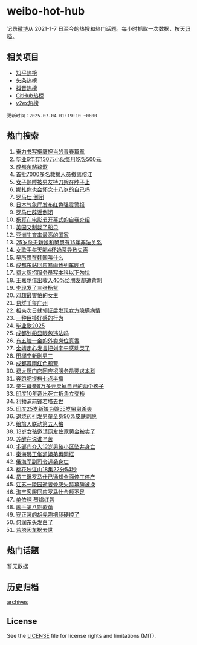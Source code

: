 # weibo-hot-hub

记录[微博](https://www.weibo.com)从 2021-1-7 日至今的热搜和热门话题。每小时抓取一次数据，按天[归档](archives)。

## 相关项目

- [知乎热榜](https://github.com/lonnyzhang423/zhihu-hot-hub)
- [头条热榜](https://github.com/lonnyzhang423/toutiao-hot-hub)
- [抖音热榜](https://github.com/lonnyzhang423/douyin-hot-hub)
- [GitHub热榜](https://github.com/lonnyzhang423/github-hot-hub)
- [v2ex热榜](https://github.com/lonnyzhang423/v2ex-hot-hub)


`更新时间：2025-07-04 01:19:10 +0800`

## 热门搜索

1. [奋力书写挺膺担当的青春篇章](https://m.weibo.cn/search?containerid=100103type%3D1%26t%3D10%26q%3D%23%E5%A5%8B%E5%8A%9B%E4%B9%A6%E5%86%99%E6%8C%BA%E8%86%BA%E6%8B%85%E5%BD%93%E7%9A%84%E9%9D%92%E6%98%A5%E7%AF%87%E7%AB%A0%23&stream_entry_id=51&isnewpage=1&extparam=seat%3D1%26dgr%3D0%26cate%3D10103%26c_type%3D51%26pos%3D0%26filter_type%3Drealtimehot%26q%3D%2523%25E5%25A5%258B%25E5%258A%259B%25E4%25B9%25A6%25E5%2586%2599%25E6%258C%25BA%25E8%2586%25BA%25E6%258B%2585%25E5%25BD%2593%25E7%259A%2584%25E9%259D%2592%25E6%2598%25A5%25E7%25AF%2587%25E7%25AB%25A0%2523%26stream_entry_id%3D51%26display_time%3D1751563149%26pre_seqid%3D175156314973200562133)
1. [毕业6年存130万小伙每月吃饭500元](https://m.weibo.cn/search?containerid=100103type%3D1%26t%3D10%26q%3D%23%E6%AF%95%E4%B8%9A6%E5%B9%B4%E5%AD%98130%E4%B8%87%E5%B0%8F%E4%BC%99%E6%AF%8F%E6%9C%88%E5%90%83%E9%A5%AD500%E5%85%83%23&stream_entry_id=31&isnewpage=1&extparam=seat%3D1%26band_rank%3D1%26pos%3D0%26filter_type%3Drealtimehot%26c_type%3D31%26dgr%3D0%26cate%3D5001%26q%3D%2523%25E6%25AF%2595%25E4%25B8%259A6%25E5%25B9%25B4%25E5%25AD%2598130%25E4%25B8%2587%25E5%25B0%258F%25E4%25BC%2599%25E6%25AF%258F%25E6%259C%2588%25E5%2590%2583%25E9%25A5%25AD500%25E5%2585%2583%2523%26flag%3D1%26stream_entry_id%3D31%26lcate%3D5001%26realpos%3D1%26display_time%3D1751563149%26pre_seqid%3D175156314973200562133)
1. [成都东站致歉](https://m.weibo.cn/search?containerid=100103type%3D1%26t%3D10%26q%3D%23%E6%88%90%E9%83%BD%E4%B8%9C%E7%AB%99%E8%87%B4%E6%AD%89%23&stream_entry_id=31&isnewpage=1&extparam=seat%3D1%26band_rank%3D2%26pos%3D1%26filter_type%3Drealtimehot%26c_type%3D31%26dgr%3D0%26cate%3D5001%26q%3D%2523%25E6%2588%2590%25E9%2583%25BD%25E4%25B8%259C%25E7%25AB%2599%25E8%2587%25B4%25E6%25AD%2589%2523%26flag%3D2%26stream_entry_id%3D31%26lcate%3D5001%26realpos%3D2%26display_time%3D1751563149%26pre_seqid%3D175156314973200562133)
1. [首批7000多名救援人员撤离榕江](https://m.weibo.cn/search?containerid=100103type%3D1%26t%3D10%26q%3D%23%E9%A6%96%E6%89%B97000%E5%A4%9A%E5%90%8D%E6%95%91%E6%8F%B4%E4%BA%BA%E5%91%98%E6%92%A4%E7%A6%BB%E6%A6%95%E6%B1%9F%23&stream_entry_id=31&isnewpage=1&extparam=seat%3D1%26band_rank%3D3%26pos%3D2%26filter_type%3Drealtimehot%26c_type%3D31%26dgr%3D0%26cate%3D5001%26q%3D%2523%25E9%25A6%2596%25E6%2589%25B97000%25E5%25A4%259A%25E5%2590%258D%25E6%2595%2591%25E6%258F%25B4%25E4%25BA%25BA%25E5%2591%2598%25E6%2592%25A4%25E7%25A6%25BB%25E6%25A6%2595%25E6%25B1%259F%2523%26flag%3D0%26stream_entry_id%3D31%26lcate%3D5001%26realpos%3D3%26display_time%3D1751563149%26pre_seqid%3D175156314973200562133)
1. [女子熟睡被男友持刀架在脖子上](https://m.weibo.cn/search?containerid=100103type%3D1%26t%3D10%26q%3D%23%E5%A5%B3%E5%AD%90%E7%86%9F%E7%9D%A1%E8%A2%AB%E7%94%B7%E5%8F%8B%E6%8C%81%E5%88%80%E6%9E%B6%E5%9C%A8%E8%84%96%E5%AD%90%E4%B8%8A%23&stream_entry_id=31&isnewpage=1&extparam=seat%3D1%26band_rank%3D4%26pos%3D3%26filter_type%3Drealtimehot%26c_type%3D31%26dgr%3D0%26cate%3D5001%26q%3D%2523%25E5%25A5%25B3%25E5%25AD%2590%25E7%2586%259F%25E7%259D%25A1%25E8%25A2%25AB%25E7%2594%25B7%25E5%258F%258B%25E6%258C%2581%25E5%2588%2580%25E6%259E%25B6%25E5%259C%25A8%25E8%2584%2596%25E5%25AD%2590%25E4%25B8%258A%2523%26flag%3D1%26stream_entry_id%3D31%26lcate%3D5001%26realpos%3D4%26display_time%3D1751563149%26pre_seqid%3D175156314973200562133)
1. [娜扎你也会怀念十八岁的自己吗](https://m.weibo.cn/search?containerid=100103type%3D1%26t%3D10%26q%3D%E5%A8%9C%E6%89%8E%E4%BD%A0%E4%B9%9F%E4%BC%9A%E6%80%80%E5%BF%B5%E5%8D%81%E5%85%AB%E5%B2%81%E7%9A%84%E8%87%AA%E5%B7%B1%E5%90%97&stream_entry_id=31&isnewpage=1&extparam=seat%3D1%26band_rank%3D5%26pos%3D4%26filter_type%3Drealtimehot%26c_type%3D31%26dgr%3D0%26cate%3D5001%26q%3D%25E5%25A8%259C%25E6%2589%258E%25E4%25BD%25A0%25E4%25B9%259F%25E4%25BC%259A%25E6%2580%2580%25E5%25BF%25B5%25E5%258D%2581%25E5%2585%25AB%25E5%25B2%2581%25E7%259A%2584%25E8%2587%25AA%25E5%25B7%25B1%25E5%2590%2597%26flag%3D0%26stream_entry_id%3D31%26lcate%3D5001%26realpos%3D5%26display_time%3D1751563149%26pre_seqid%3D175156314973200562133)
1. [罗马仕 倒闭](https://m.weibo.cn/search?containerid=100103type%3D1%26t%3D10%26q%3D%23%E7%BD%97%E9%A9%AC%E4%BB%95+%E5%80%92%E9%97%AD%23&stream_entry_id=31&isnewpage=1&extparam=seat%3D1%26band_rank%3D6%26pos%3D5%26filter_type%3Drealtimehot%26c_type%3D31%26dgr%3D0%26cate%3D5001%26q%3D%2523%25E7%25BD%2597%25E9%25A9%25AC%25E4%25BB%2595%2520%25E5%2580%2592%25E9%2597%25AD%2523%26flag%3D2%26stream_entry_id%3D31%26lcate%3D5001%26realpos%3D6%26display_time%3D1751563149%26pre_seqid%3D175156314973200562133)
1. [日本气象厅发布红色强震警报](https://m.weibo.cn/search?containerid=100103type%3D1%26t%3D10%26q%3D%23%E6%97%A5%E6%9C%AC%E6%B0%94%E8%B1%A1%E5%8E%85%E5%8F%91%E5%B8%83%E7%BA%A2%E8%89%B2%E5%BC%BA%E9%9C%87%E8%AD%A6%E6%8A%A5%23&stream_entry_id=31&isnewpage=1&extparam=seat%3D1%26band_rank%3D7%26pos%3D6%26filter_type%3Drealtimehot%26c_type%3D31%26dgr%3D0%26cate%3D5001%26q%3D%2523%25E6%2597%25A5%25E6%259C%25AC%25E6%25B0%2594%25E8%25B1%25A1%25E5%258E%2585%25E5%258F%2591%25E5%25B8%2583%25E7%25BA%25A2%25E8%2589%25B2%25E5%25BC%25BA%25E9%259C%2587%25E8%25AD%25A6%25E6%258A%25A5%2523%26flag%3D0%26stream_entry_id%3D31%26lcate%3D5001%26realpos%3D7%26display_time%3D1751563149%26pre_seqid%3D175156314973200562133)
1. [罗马仕辟谣倒闭](https://m.weibo.cn/search?containerid=100103type%3D1%26t%3D10%26q%3D%23%E7%BD%97%E9%A9%AC%E4%BB%95%E8%BE%9F%E8%B0%A3%E5%80%92%E9%97%AD%23&stream_entry_id=31&isnewpage=1&extparam=seat%3D1%26band_rank%3D8%26pos%3D7%26filter_type%3Drealtimehot%26c_type%3D31%26dgr%3D0%26cate%3D5001%26q%3D%2523%25E7%25BD%2597%25E9%25A9%25AC%25E4%25BB%2595%25E8%25BE%259F%25E8%25B0%25A3%25E5%2580%2592%25E9%2597%25AD%2523%26flag%3D1%26stream_entry_id%3D31%26lcate%3D5001%26realpos%3D8%26display_time%3D1751563149%26pre_seqid%3D175156314973200562133)
1. [杨幂在电影节开幕式的自我介绍](https://m.weibo.cn/search?containerid=100103type%3D1%26t%3D10%26q%3D%23%E6%9D%A8%E5%B9%82%E5%9C%A8%E7%94%B5%E5%BD%B1%E8%8A%82%E5%BC%80%E5%B9%95%E5%BC%8F%E7%9A%84%E8%87%AA%E6%88%91%E4%BB%8B%E7%BB%8D%23&stream_entry_id=31&isnewpage=1&extparam=seat%3D1%26band_rank%3D9%26pos%3D8%26filter_type%3Drealtimehot%26c_type%3D31%26dgr%3D0%26cate%3D5001%26q%3D%2523%25E6%259D%25A8%25E5%25B9%2582%25E5%259C%25A8%25E7%2594%25B5%25E5%25BD%25B1%25E8%258A%2582%25E5%25BC%2580%25E5%25B9%2595%25E5%25BC%258F%25E7%259A%2584%25E8%2587%25AA%25E6%2588%2591%25E4%25BB%258B%25E7%25BB%258D%2523%26flag%3D1%26stream_entry_id%3D31%26lcate%3D5001%26realpos%3D9%26display_time%3D1751563149%26pre_seqid%3D175156314973200562133)
1. [美国又制裁了船只](https://m.weibo.cn/search?containerid=100103type%3D1%26t%3D10%26q%3D%23%E7%BE%8E%E5%9B%BD%E5%8F%88%E5%88%B6%E8%A3%81%E4%BA%86%E8%88%B9%E5%8F%AA%23&stream_entry_id=31&isnewpage=1&extparam=seat%3D1%26band_rank%3D10%26pos%3D9%26filter_type%3Drealtimehot%26c_type%3D31%26dgr%3D0%26cate%3D5001%26q%3D%2523%25E7%25BE%258E%25E5%259B%25BD%25E5%258F%2588%25E5%2588%25B6%25E8%25A3%2581%25E4%25BA%2586%25E8%2588%25B9%25E5%258F%25AA%2523%26flag%3D1%26stream_entry_id%3D31%26lcate%3D5001%26realpos%3D10%26display_time%3D1751563149%26pre_seqid%3D175156314973200562133)
1. [亚洲生育率最高的国家](https://m.weibo.cn/search?containerid=100103type%3D1%26t%3D10%26q%3D%E4%BA%9A%E6%B4%B2%E7%94%9F%E8%82%B2%E7%8E%87%E6%9C%80%E9%AB%98%E7%9A%84%E5%9B%BD%E5%AE%B6&stream_entry_id=31&isnewpage=1&extparam=seat%3D1%26band_rank%3D11%26pos%3D10%26filter_type%3Drealtimehot%26c_type%3D31%26dgr%3D0%26cate%3D5001%26q%3D%25E4%25BA%259A%25E6%25B4%25B2%25E7%2594%259F%25E8%2582%25B2%25E7%258E%2587%25E6%259C%2580%25E9%25AB%2598%25E7%259A%2584%25E5%259B%25BD%25E5%25AE%25B6%26flag%3D1%26stream_entry_id%3D31%26lcate%3D5001%26realpos%3D11%26display_time%3D1751563149%26pre_seqid%3D175156314973200562133)
1. [25岁杀夫新娘和舅舅有15年非法关系](https://m.weibo.cn/search?containerid=100103type%3D1%26t%3D10%26q%3D%2325%E5%B2%81%E6%9D%80%E5%A4%AB%E6%96%B0%E5%A8%98%E5%92%8C%E8%88%85%E8%88%85%E6%9C%8915%E5%B9%B4%E9%9D%9E%E6%B3%95%E5%85%B3%E7%B3%BB%23&stream_entry_id=31&isnewpage=1&extparam=seat%3D1%26band_rank%3D12%26pos%3D11%26filter_type%3Drealtimehot%26c_type%3D31%26dgr%3D0%26cate%3D5001%26q%3D%252325%25E5%25B2%2581%25E6%259D%2580%25E5%25A4%25AB%25E6%2596%25B0%25E5%25A8%2598%25E5%2592%258C%25E8%2588%2585%25E8%2588%2585%25E6%259C%258915%25E5%25B9%25B4%25E9%259D%259E%25E6%25B3%2595%25E5%2585%25B3%25E7%25B3%25BB%2523%26flag%3D0%26stream_entry_id%3D31%26lcate%3D5001%26realpos%3D12%26display_time%3D1751563149%26pre_seqid%3D175156314973200562133)
1. [女歌手每天喝4杯奶茶导致失声](https://m.weibo.cn/search?containerid=100103type%3D1%26t%3D10%26q%3D%23%E5%A5%B3%E6%AD%8C%E6%89%8B%E6%AF%8F%E5%A4%A9%E5%96%9D4%E6%9D%AF%E5%A5%B6%E8%8C%B6%E5%AF%BC%E8%87%B4%E5%A4%B1%E5%A3%B0%23&stream_entry_id=31&isnewpage=1&extparam=seat%3D1%26band_rank%3D13%26pos%3D12%26filter_type%3Drealtimehot%26c_type%3D31%26dgr%3D0%26cate%3D5001%26q%3D%2523%25E5%25A5%25B3%25E6%25AD%258C%25E6%2589%258B%25E6%25AF%258F%25E5%25A4%25A9%25E5%2596%259D4%25E6%259D%25AF%25E5%25A5%25B6%25E8%258C%25B6%25E5%25AF%25BC%25E8%2587%25B4%25E5%25A4%25B1%25E5%25A3%25B0%2523%26flag%3D0%26stream_entry_id%3D31%26lcate%3D5001%26realpos%3D13%26display_time%3D1751563149%26pre_seqid%3D175156314973200562133)
1. [吴所畏在韩国叫什么](https://m.weibo.cn/search?containerid=100103type%3D1%26t%3D10%26q%3D%E5%90%B4%E6%89%80%E7%95%8F%E5%9C%A8%E9%9F%A9%E5%9B%BD%E5%8F%AB%E4%BB%80%E4%B9%88&stream_entry_id=31&isnewpage=1&extparam=seat%3D1%26band_rank%3D14%26pos%3D13%26filter_type%3Drealtimehot%26c_type%3D31%26dgr%3D0%26cate%3D5001%26q%3D%25E5%2590%25B4%25E6%2589%2580%25E7%2595%258F%25E5%259C%25A8%25E9%259F%25A9%25E5%259B%25BD%25E5%258F%25AB%25E4%25BB%2580%25E4%25B9%2588%26flag%3D0%26stream_entry_id%3D31%26lcate%3D5001%26realpos%3D14%26display_time%3D1751563149%26pre_seqid%3D175156314973200562133)
1. [成都东站回应暴雨致列车晚点](https://m.weibo.cn/search?containerid=100103type%3D1%26t%3D10%26q%3D%23%E6%88%90%E9%83%BD%E4%B8%9C%E7%AB%99%E5%9B%9E%E5%BA%94%E6%9A%B4%E9%9B%A8%E8%87%B4%E5%88%97%E8%BD%A6%E6%99%9A%E7%82%B9%23&stream_entry_id=31&isnewpage=1&extparam=seat%3D1%26band_rank%3D15%26pos%3D14%26filter_type%3Drealtimehot%26c_type%3D31%26dgr%3D0%26cate%3D5001%26q%3D%2523%25E6%2588%2590%25E9%2583%25BD%25E4%25B8%259C%25E7%25AB%2599%25E5%259B%259E%25E5%25BA%2594%25E6%259A%25B4%25E9%259B%25A8%25E8%2587%25B4%25E5%2588%2597%25E8%25BD%25A6%25E6%2599%259A%25E7%2582%25B9%2523%26flag%3D0%26stream_entry_id%3D31%26lcate%3D5001%26realpos%3D15%26display_time%3D1751563149%26pre_seqid%3D175156314973200562133)
1. [费大厨招服务员写本科以下勿扰](https://m.weibo.cn/search?containerid=100103type%3D1%26t%3D10%26q%3D%23%E8%B4%B9%E5%A4%A7%E5%8E%A8%E6%8B%9B%E6%9C%8D%E5%8A%A1%E5%91%98%E5%86%99%E6%9C%AC%E7%A7%91%E4%BB%A5%E4%B8%8B%E5%8B%BF%E6%89%B0%23&stream_entry_id=31&isnewpage=1&extparam=seat%3D1%26band_rank%3D16%26pos%3D15%26filter_type%3Drealtimehot%26c_type%3D31%26dgr%3D0%26cate%3D5001%26q%3D%2523%25E8%25B4%25B9%25E5%25A4%25A7%25E5%258E%25A8%25E6%258B%259B%25E6%259C%258D%25E5%258A%25A1%25E5%2591%2598%25E5%2586%2599%25E6%259C%25AC%25E7%25A7%2591%25E4%25BB%25A5%25E4%25B8%258B%25E5%258B%25BF%25E6%2589%25B0%2523%26flag%3D0%26stream_entry_id%3D31%26lcate%3D5001%26realpos%3D16%26display_time%3D1751563149%26pre_seqid%3D175156314973200562133)
1. [王嘉尔借出收入40%给朋友却遭背刺](https://m.weibo.cn/search?containerid=100103type%3D1%26t%3D10%26q%3D%23%E7%8E%8B%E5%98%89%E5%B0%94%E5%80%9F%E5%87%BA%E6%94%B6%E5%85%A540%25%E7%BB%99%E6%9C%8B%E5%8F%8B%E5%8D%B4%E9%81%AD%E8%83%8C%E5%88%BA%23&stream_entry_id=31&isnewpage=1&extparam=seat%3D1%26band_rank%3D17%26pos%3D16%26filter_type%3Drealtimehot%26c_type%3D31%26dgr%3D0%26cate%3D5001%26q%3D%2523%25E7%258E%258B%25E5%2598%2589%25E5%25B0%2594%25E5%2580%259F%25E5%2587%25BA%25E6%2594%25B6%25E5%2585%25A540%2525%25E7%25BB%2599%25E6%259C%258B%25E5%258F%258B%25E5%258D%25B4%25E9%2581%25AD%25E8%2583%258C%25E5%2588%25BA%2523%26flag%3D0%26stream_entry_id%3D31%26lcate%3D5001%26realpos%3D17%26display_time%3D1751563149%26pre_seqid%3D175156314973200562133)
1. [李现发了三张杨紫](https://m.weibo.cn/search?containerid=100103type%3D1%26t%3D10%26q%3D%23%E6%9D%8E%E7%8E%B0%E5%8F%91%E4%BA%86%E4%B8%89%E5%BC%A0%E6%9D%A8%E7%B4%AB%23&stream_entry_id=31&isnewpage=1&extparam=seat%3D1%26band_rank%3D18%26pos%3D17%26filter_type%3Drealtimehot%26c_type%3D31%26dgr%3D0%26cate%3D5001%26q%3D%2523%25E6%259D%258E%25E7%258E%25B0%25E5%258F%2591%25E4%25BA%2586%25E4%25B8%2589%25E5%25BC%25A0%25E6%259D%25A8%25E7%25B4%25AB%2523%26flag%3D0%26stream_entry_id%3D31%26lcate%3D5001%26realpos%3D18%26display_time%3D1751563149%26pre_seqid%3D175156314973200562133)
1. [邓超最害怕的女生](https://m.weibo.cn/search?containerid=100103type%3D1%26t%3D10%26q%3D%E9%82%93%E8%B6%85%E6%9C%80%E5%AE%B3%E6%80%95%E7%9A%84%E5%A5%B3%E7%94%9F&stream_entry_id=31&isnewpage=1&extparam=seat%3D1%26band_rank%3D19%26pos%3D18%26filter_type%3Drealtimehot%26c_type%3D31%26dgr%3D0%26cate%3D5001%26q%3D%25E9%2582%2593%25E8%25B6%2585%25E6%259C%2580%25E5%25AE%25B3%25E6%2580%2595%25E7%259A%2584%25E5%25A5%25B3%25E7%2594%259F%26flag%3D0%26stream_entry_id%3D31%26lcate%3D5001%26realpos%3D19%26display_time%3D1751563149%26pre_seqid%3D175156314973200562133)
1. [易烊千玺广州](https://m.weibo.cn/search?containerid=100103type%3D1%26t%3D10%26q%3D%23%E6%98%93%E7%83%8A%E5%8D%83%E7%8E%BA%E5%B9%BF%E5%B7%9E%23&stream_entry_id=31&isnewpage=1&extparam=seat%3D1%26band_rank%3D20%26pos%3D19%26filter_type%3Drealtimehot%26c_type%3D31%26dgr%3D0%26cate%3D5001%26q%3D%2523%25E6%2598%2593%25E7%2583%258A%25E5%258D%2583%25E7%258E%25BA%25E5%25B9%25BF%25E5%25B7%259E%2523%26flag%3D0%26stream_entry_id%3D31%26lcate%3D5001%26realpos%3D20%26display_time%3D1751563149%26pre_seqid%3D175156314973200562133)
1. [相亲次日就领证后发现女方隐瞒病情](https://m.weibo.cn/search?containerid=100103type%3D1%26t%3D10%26q%3D%23%E7%9B%B8%E4%BA%B2%E6%AC%A1%E6%97%A5%E5%B0%B1%E9%A2%86%E8%AF%81%E5%90%8E%E5%8F%91%E7%8E%B0%E5%A5%B3%E6%96%B9%E9%9A%90%E7%9E%92%E7%97%85%E6%83%85%23&stream_entry_id=31&isnewpage=1&extparam=seat%3D1%26band_rank%3D21%26pos%3D20%26filter_type%3Drealtimehot%26c_type%3D31%26dgr%3D0%26cate%3D5001%26q%3D%2523%25E7%259B%25B8%25E4%25BA%25B2%25E6%25AC%25A1%25E6%2597%25A5%25E5%25B0%25B1%25E9%25A2%2586%25E8%25AF%2581%25E5%2590%258E%25E5%258F%2591%25E7%258E%25B0%25E5%25A5%25B3%25E6%2596%25B9%25E9%259A%2590%25E7%259E%2592%25E7%2597%2585%25E6%2583%2585%2523%26flag%3D0%26stream_entry_id%3D31%26lcate%3D5001%26realpos%3D21%26display_time%3D1751563149%26pre_seqid%3D175156314973200562133)
1. [一种巨掉好感的行为](https://m.weibo.cn/search?containerid=100103type%3D1%26t%3D10%26q%3D%E4%B8%80%E7%A7%8D%E5%B7%A8%E6%8E%89%E5%A5%BD%E6%84%9F%E7%9A%84%E8%A1%8C%E4%B8%BA&stream_entry_id=31&isnewpage=1&extparam=seat%3D1%26band_rank%3D22%26pos%3D21%26filter_type%3Drealtimehot%26c_type%3D31%26dgr%3D0%26cate%3D5001%26q%3D%25E4%25B8%2580%25E7%25A7%258D%25E5%25B7%25A8%25E6%258E%2589%25E5%25A5%25BD%25E6%2584%259F%25E7%259A%2584%25E8%25A1%258C%25E4%25B8%25BA%26flag%3D0%26stream_entry_id%3D31%26lcate%3D5001%26realpos%3D22%26display_time%3D1751563149%26pre_seqid%3D175156314973200562133)
1. [毕业歌2025](https://m.weibo.cn/search?containerid=100103type%3D1%26t%3D10%26q%3D%23%E6%AF%95%E4%B8%9A%E6%AD%8C2025%23&stream_entry_id=31&isnewpage=1&extparam=seat%3D1%26band_rank%3D23%26pos%3D22%26filter_type%3Drealtimehot%26c_type%3D31%26dgr%3D0%26cate%3D5001%26q%3D%2523%25E6%25AF%2595%25E4%25B8%259A%25E6%25AD%258C2025%2523%26flag%3D1%26stream_entry_id%3D31%26lcate%3D5001%26realpos%3D23%26display_time%3D1751563149%26pre_seqid%3D175156314973200562133)
1. [成都划船显眼包违法吗](https://m.weibo.cn/search?containerid=100103type%3D1%26t%3D10%26q%3D%23%E6%88%90%E9%83%BD%E5%88%92%E8%88%B9%E6%98%BE%E7%9C%BC%E5%8C%85%E8%BF%9D%E6%B3%95%E5%90%97%23&stream_entry_id=31&isnewpage=1&extparam=seat%3D1%26band_rank%3D24%26pos%3D23%26filter_type%3Drealtimehot%26c_type%3D31%26dgr%3D0%26cate%3D5001%26q%3D%2523%25E6%2588%2590%25E9%2583%25BD%25E5%2588%2592%25E8%2588%25B9%25E6%2598%25BE%25E7%259C%25BC%25E5%258C%2585%25E8%25BF%259D%25E6%25B3%2595%25E5%2590%2597%2523%26flag%3D0%26stream_entry_id%3D31%26lcate%3D5001%26realpos%3D24%26display_time%3D1751563149%26pre_seqid%3D175156314973200562133)
1. [有五险一金的外卖岗位真香](https://m.weibo.cn/search?containerid=100103type%3D1%26t%3D10%26q%3D%23%E6%9C%89%E4%BA%94%E9%99%A9%E4%B8%80%E9%87%91%E7%9A%84%E5%A4%96%E5%8D%96%E5%B2%97%E4%BD%8D%E7%9C%9F%E9%A6%99%23&stream_entry_id=31&isnewpage=1&extparam=seat%3D1%26band_rank%3D25%26pos%3D24%26filter_type%3Drealtimehot%26c_type%3D31%26dgr%3D0%26cate%3D5001%26q%3D%2523%25E6%259C%2589%25E4%25BA%2594%25E9%2599%25A9%25E4%25B8%2580%25E9%2587%2591%25E7%259A%2584%25E5%25A4%2596%25E5%258D%2596%25E5%25B2%2597%25E4%25BD%258D%25E7%259C%259F%25E9%25A6%2599%2523%26flag%3D1%26stream_entry_id%3D31%26lcate%3D5001%26realpos%3D25%26display_time%3D1751563149%26pre_seqid%3D175156314973200562133)
1. [金靖走心发言把刘宇宁感动哭了](https://m.weibo.cn/search?containerid=100103type%3D1%26t%3D10%26q%3D%E9%87%91%E9%9D%96%E8%B5%B0%E5%BF%83%E5%8F%91%E8%A8%80%E6%8A%8A%E5%88%98%E5%AE%87%E5%AE%81%E6%84%9F%E5%8A%A8%E5%93%AD%E4%BA%86&stream_entry_id=31&isnewpage=1&extparam=seat%3D1%26band_rank%3D26%26pos%3D25%26filter_type%3Drealtimehot%26c_type%3D31%26dgr%3D0%26cate%3D5001%26q%3D%25E9%2587%2591%25E9%259D%2596%25E8%25B5%25B0%25E5%25BF%2583%25E5%258F%2591%25E8%25A8%2580%25E6%258A%258A%25E5%2588%2598%25E5%25AE%2587%25E5%25AE%2581%25E6%2584%259F%25E5%258A%25A8%25E5%2593%25AD%25E4%25BA%2586%26flag%3D0%26stream_entry_id%3D31%26lcate%3D5001%26realpos%3D26%26display_time%3D1751563149%26pre_seqid%3D175156314973200562133)
1. [田栩宁新剧男三](https://m.weibo.cn/search?containerid=100103type%3D1%26t%3D10%26q%3D%23%E7%94%B0%E6%A0%A9%E5%AE%81%E6%96%B0%E5%89%A7%E7%94%B7%E4%B8%89%23&stream_entry_id=31&isnewpage=1&extparam=seat%3D1%26band_rank%3D27%26pos%3D26%26filter_type%3Drealtimehot%26c_type%3D31%26dgr%3D0%26cate%3D5001%26q%3D%2523%25E7%2594%25B0%25E6%25A0%25A9%25E5%25AE%2581%25E6%2596%25B0%25E5%2589%25A7%25E7%2594%25B7%25E4%25B8%2589%2523%26flag%3D0%26stream_entry_id%3D31%26lcate%3D5001%26realpos%3D27%26display_time%3D1751563149%26pre_seqid%3D175156314973200562133)
1. [成都暴雨红色预警](https://m.weibo.cn/search?containerid=100103type%3D1%26t%3D10%26q%3D%23%E6%88%90%E9%83%BD%E6%9A%B4%E9%9B%A8%E7%BA%A2%E8%89%B2%E9%A2%84%E8%AD%A6%23&stream_entry_id=31&isnewpage=1&extparam=seat%3D1%26band_rank%3D28%26pos%3D27%26filter_type%3Drealtimehot%26c_type%3D31%26dgr%3D0%26cate%3D5001%26q%3D%2523%25E6%2588%2590%25E9%2583%25BD%25E6%259A%25B4%25E9%259B%25A8%25E7%25BA%25A2%25E8%2589%25B2%25E9%25A2%2584%25E8%25AD%25A6%2523%26flag%3D0%26stream_entry_id%3D31%26lcate%3D5001%26realpos%3D28%26display_time%3D1751563149%26pre_seqid%3D175156314973200562133)
1. [费大厨门店回应招服务员要求本科](https://m.weibo.cn/search?containerid=100103type%3D1%26t%3D10%26q%3D%23%E8%B4%B9%E5%A4%A7%E5%8E%A8%E9%97%A8%E5%BA%97%E5%9B%9E%E5%BA%94%E6%8B%9B%E6%9C%8D%E5%8A%A1%E5%91%98%E8%A6%81%E6%B1%82%E6%9C%AC%E7%A7%91%23&stream_entry_id=31&isnewpage=1&extparam=seat%3D1%26band_rank%3D29%26pos%3D28%26filter_type%3Drealtimehot%26c_type%3D31%26dgr%3D0%26cate%3D5001%26q%3D%2523%25E8%25B4%25B9%25E5%25A4%25A7%25E5%258E%25A8%25E9%2597%25A8%25E5%25BA%2597%25E5%259B%259E%25E5%25BA%2594%25E6%258B%259B%25E6%259C%258D%25E5%258A%25A1%25E5%2591%2598%25E8%25A6%2581%25E6%25B1%2582%25E6%259C%25AC%25E7%25A7%2591%2523%26flag%3D1%26stream_entry_id%3D31%26lcate%3D5001%26realpos%3D29%26display_time%3D1751563149%26pre_seqid%3D175156314973200562133)
1. [奔跑吧提档七点半播](https://m.weibo.cn/search?containerid=100103type%3D1%26t%3D10%26q%3D%23%E5%A5%94%E8%B7%91%E5%90%A7%E6%8F%90%E6%A1%A3%E4%B8%83%E7%82%B9%E5%8D%8A%E6%92%AD%23&stream_entry_id=31&isnewpage=1&extparam=seat%3D1%26band_rank%3D30%26pos%3D29%26filter_type%3Drealtimehot%26c_type%3D31%26dgr%3D0%26cate%3D5001%26q%3D%2523%25E5%25A5%2594%25E8%25B7%2591%25E5%2590%25A7%25E6%258F%2590%25E6%25A1%25A3%25E4%25B8%2583%25E7%2582%25B9%25E5%258D%258A%25E6%2592%25AD%2523%26flag%3D0%26stream_entry_id%3D31%26lcate%3D5001%26realpos%3D30%26display_time%3D1751563149%26pre_seqid%3D175156314973200562133)
1. [亲生母亲8万多元卖掉自己的两个孩子](https://m.weibo.cn/search?containerid=100103type%3D1%26t%3D10%26q%3D%23%E4%BA%B2%E7%94%9F%E6%AF%8D%E4%BA%B28%E4%B8%87%E5%A4%9A%E5%85%83%E5%8D%96%E6%8E%89%E8%87%AA%E5%B7%B1%E7%9A%84%E4%B8%A4%E4%B8%AA%E5%AD%A9%E5%AD%90%23&stream_entry_id=31&isnewpage=1&extparam=seat%3D1%26band_rank%3D31%26pos%3D30%26filter_type%3Drealtimehot%26c_type%3D31%26dgr%3D0%26cate%3D5001%26q%3D%2523%25E4%25BA%25B2%25E7%2594%259F%25E6%25AF%258D%25E4%25BA%25B28%25E4%25B8%2587%25E5%25A4%259A%25E5%2585%2583%25E5%258D%2596%25E6%258E%2589%25E8%2587%25AA%25E5%25B7%25B1%25E7%259A%2584%25E4%25B8%25A4%25E4%25B8%25AA%25E5%25AD%25A9%25E5%25AD%2590%2523%26flag%3D0%26stream_entry_id%3D31%26lcate%3D5001%26realpos%3D31%26display_time%3D1751563149%26pre_seqid%3D175156314973200562133)
1. [印度10年造出死亡折角立交桥](https://m.weibo.cn/search?containerid=100103type%3D1%26t%3D10%26q%3D%23%E5%8D%B0%E5%BA%A610%E5%B9%B4%E9%80%A0%E5%87%BA%E6%AD%BB%E4%BA%A1%E6%8A%98%E8%A7%92%E7%AB%8B%E4%BA%A4%E6%A1%A5%23&stream_entry_id=31&isnewpage=1&extparam=seat%3D1%26band_rank%3D32%26pos%3D31%26filter_type%3Drealtimehot%26c_type%3D31%26dgr%3D0%26cate%3D5001%26q%3D%2523%25E5%258D%25B0%25E5%25BA%25A610%25E5%25B9%25B4%25E9%2580%25A0%25E5%2587%25BA%25E6%25AD%25BB%25E4%25BA%25A1%25E6%258A%2598%25E8%25A7%2592%25E7%25AB%258B%25E4%25BA%25A4%25E6%25A1%25A5%2523%26flag%3D0%26stream_entry_id%3D31%26lcate%3D5001%26realpos%3D32%26display_time%3D1751563149%26pre_seqid%3D175156314973200562133)
1. [利物浦前锋若塔去世](https://m.weibo.cn/search?containerid=100103type%3D1%26t%3D10%26q%3D%23%E5%88%A9%E7%89%A9%E6%B5%A6%E5%89%8D%E9%94%8B%E8%8B%A5%E5%A1%94%E5%8E%BB%E4%B8%96%23&stream_entry_id=31&isnewpage=1&extparam=seat%3D1%26band_rank%3D33%26pos%3D32%26filter_type%3Drealtimehot%26c_type%3D31%26dgr%3D0%26cate%3D5001%26q%3D%2523%25E5%2588%25A9%25E7%2589%25A9%25E6%25B5%25A6%25E5%2589%258D%25E9%2594%258B%25E8%258B%25A5%25E5%25A1%2594%25E5%258E%25BB%25E4%25B8%2596%2523%26flag%3D0%26stream_entry_id%3D31%26lcate%3D5001%26realpos%3D33%26display_time%3D1751563149%26pre_seqid%3D175156314973200562133)
1. [印度25岁新娘为嫁55岁舅舅杀夫](https://m.weibo.cn/search?containerid=100103type%3D1%26t%3D10%26q%3D%23%E5%8D%B0%E5%BA%A625%E5%B2%81%E6%96%B0%E5%A8%98%E4%B8%BA%E5%AB%8155%E5%B2%81%E8%88%85%E8%88%85%E6%9D%80%E5%A4%AB%23&stream_entry_id=31&isnewpage=1&extparam=seat%3D1%26band_rank%3D34%26pos%3D33%26filter_type%3Drealtimehot%26c_type%3D31%26dgr%3D0%26cate%3D5001%26q%3D%2523%25E5%258D%25B0%25E5%25BA%25A625%25E5%25B2%2581%25E6%2596%25B0%25E5%25A8%2598%25E4%25B8%25BA%25E5%25AB%258155%25E5%25B2%2581%25E8%2588%2585%25E8%2588%2585%25E6%259D%2580%25E5%25A4%25AB%2523%26flag%3D0%26stream_entry_id%3D31%26lcate%3D5001%26realpos%3D34%26display_time%3D1751563149%26pre_seqid%3D175156314973200562133)
1. [退烧药引发男童全身90%皮肤剥脱](https://m.weibo.cn/search?containerid=100103type%3D1%26t%3D10%26q%3D%23%E9%80%80%E7%83%A7%E8%8D%AF%E5%BC%95%E5%8F%91%E7%94%B7%E7%AB%A5%E5%85%A8%E8%BA%AB90%25%E7%9A%AE%E8%82%A4%E5%89%A5%E8%84%B1%23&stream_entry_id=31&isnewpage=1&extparam=seat%3D1%26band_rank%3D35%26pos%3D34%26filter_type%3Drealtimehot%26c_type%3D31%26dgr%3D0%26cate%3D5001%26q%3D%2523%25E9%2580%2580%25E7%2583%25A7%25E8%258D%25AF%25E5%25BC%2595%25E5%258F%2591%25E7%2594%25B7%25E7%25AB%25A5%25E5%2585%25A8%25E8%25BA%25AB90%2525%25E7%259A%25AE%25E8%2582%25A4%25E5%2589%25A5%25E8%2584%25B1%2523%26flag%3D0%26stream_entry_id%3D31%26lcate%3D5001%26realpos%3D35%26display_time%3D1751563149%26pre_seqid%3D175156314973200562133)
1. [绘旅人联动第五人格](https://m.weibo.cn/search?containerid=100103type%3D1%26t%3D10%26q%3D%E7%BB%98%E6%97%85%E4%BA%BA%E8%81%94%E5%8A%A8%E7%AC%AC%E4%BA%94%E4%BA%BA%E6%A0%BC&stream_entry_id=31&isnewpage=1&extparam=seat%3D1%26band_rank%3D36%26pos%3D35%26filter_type%3Drealtimehot%26c_type%3D31%26dgr%3D0%26cate%3D5001%26q%3D%25E7%25BB%2598%25E6%2597%2585%25E4%25BA%25BA%25E8%2581%2594%25E5%258A%25A8%25E7%25AC%25AC%25E4%25BA%2594%25E4%25BA%25BA%25E6%25A0%25BC%26flag%3D1%26stream_entry_id%3D31%26lcate%3D5001%26realpos%3D36%26display_time%3D1751563149%26pre_seqid%3D175156314973200562133)
1. [13岁女孩邀请网友住家黄金被卖了](https://m.weibo.cn/search?containerid=100103type%3D1%26t%3D10%26q%3D%2313%E5%B2%81%E5%A5%B3%E5%AD%A9%E9%82%80%E8%AF%B7%E7%BD%91%E5%8F%8B%E4%BD%8F%E5%AE%B6%E9%BB%84%E9%87%91%E8%A2%AB%E5%8D%96%E4%BA%86%23&stream_entry_id=31&isnewpage=1&extparam=seat%3D1%26band_rank%3D37%26pos%3D36%26filter_type%3Drealtimehot%26c_type%3D31%26dgr%3D0%26cate%3D5001%26q%3D%252313%25E5%25B2%2581%25E5%25A5%25B3%25E5%25AD%25A9%25E9%2582%2580%25E8%25AF%25B7%25E7%25BD%2591%25E5%258F%258B%25E4%25BD%258F%25E5%25AE%25B6%25E9%25BB%2584%25E9%2587%2591%25E8%25A2%25AB%25E5%258D%2596%25E4%25BA%2586%2523%26flag%3D0%26stream_entry_id%3D31%26lcate%3D5001%26realpos%3D37%26display_time%3D1751563149%26pre_seqid%3D175156314973200562133)
1. [苏醒在说谁辛苦](https://m.weibo.cn/search?containerid=100103type%3D1%26t%3D10%26q%3D%E8%8B%8F%E9%86%92%E5%9C%A8%E8%AF%B4%E8%B0%81%E8%BE%9B%E8%8B%A6&stream_entry_id=31&isnewpage=1&extparam=seat%3D1%26band_rank%3D38%26pos%3D37%26filter_type%3Drealtimehot%26c_type%3D31%26dgr%3D0%26cate%3D5001%26q%3D%25E8%258B%258F%25E9%2586%2592%25E5%259C%25A8%25E8%25AF%25B4%25E8%25B0%2581%25E8%25BE%259B%25E8%258B%25A6%26flag%3D1%26stream_entry_id%3D31%26lcate%3D5001%26realpos%3D38%26display_time%3D1751563149%26pre_seqid%3D175156314973200562133)
1. [多部门介入12岁男孩小区坠井身亡](https://m.weibo.cn/search?containerid=100103type%3D1%26t%3D10%26q%3D%23%E5%A4%9A%E9%83%A8%E9%97%A8%E4%BB%8B%E5%85%A512%E5%B2%81%E7%94%B7%E5%AD%A9%E5%B0%8F%E5%8C%BA%E5%9D%A0%E4%BA%95%E8%BA%AB%E4%BA%A1%23&stream_entry_id=31&isnewpage=1&extparam=seat%3D1%26band_rank%3D39%26pos%3D38%26filter_type%3Drealtimehot%26c_type%3D31%26dgr%3D0%26cate%3D5001%26q%3D%2523%25E5%25A4%259A%25E9%2583%25A8%25E9%2597%25A8%25E4%25BB%258B%25E5%2585%25A512%25E5%25B2%2581%25E7%2594%25B7%25E5%25AD%25A9%25E5%25B0%258F%25E5%258C%25BA%25E5%259D%25A0%25E4%25BA%2595%25E8%25BA%25AB%25E4%25BA%25A1%2523%26flag%3D0%26stream_entry_id%3D31%26lcate%3D5001%26realpos%3D39%26display_time%3D1751563149%26pre_seqid%3D175156314973200562133)
1. [秦海璐王俊凯姐弟再同框](https://m.weibo.cn/search?containerid=100103type%3D1%26t%3D10%26q%3D%E7%A7%A6%E6%B5%B7%E7%92%90%E7%8E%8B%E4%BF%8A%E5%87%AF%E5%A7%90%E5%BC%9F%E5%86%8D%E5%90%8C%E6%A1%86&stream_entry_id=31&isnewpage=1&extparam=seat%3D1%26band_rank%3D40%26pos%3D39%26filter_type%3Drealtimehot%26c_type%3D31%26dgr%3D0%26cate%3D5001%26q%3D%25E7%25A7%25A6%25E6%25B5%25B7%25E7%2592%2590%25E7%258E%258B%25E4%25BF%258A%25E5%2587%25AF%25E5%25A7%2590%25E5%25BC%259F%25E5%2586%258D%25E5%2590%258C%25E6%25A1%2586%26flag%3D0%26stream_entry_id%3D31%26lcate%3D5001%26realpos%3D40%26display_time%3D1751563149%26pre_seqid%3D175156314973200562133)
1. [俄海军副司令遇袭身亡](https://m.weibo.cn/search?containerid=100103type%3D1%26t%3D10%26q%3D%23%E4%BF%84%E6%B5%B7%E5%86%9B%E5%89%AF%E5%8F%B8%E4%BB%A4%E9%81%87%E8%A2%AD%E8%BA%AB%E4%BA%A1%23&stream_entry_id=31&isnewpage=1&extparam=seat%3D1%26band_rank%3D41%26pos%3D40%26filter_type%3Drealtimehot%26c_type%3D31%26dgr%3D0%26cate%3D5001%26q%3D%2523%25E4%25BF%2584%25E6%25B5%25B7%25E5%2586%259B%25E5%2589%25AF%25E5%258F%25B8%25E4%25BB%25A4%25E9%2581%2587%25E8%25A2%25AD%25E8%25BA%25AB%25E4%25BA%25A1%2523%26flag%3D0%26stream_entry_id%3D31%26lcate%3D5001%26realpos%3D41%26display_time%3D1751563149%26pre_seqid%3D175156314973200562133)
1. [桃花映江山18集22分54秒](https://m.weibo.cn/search?containerid=100103type%3D1%26t%3D10%26q%3D%E6%A1%83%E8%8A%B1%E6%98%A0%E6%B1%9F%E5%B1%B118%E9%9B%8622%E5%88%8654%E7%A7%92&stream_entry_id=31&isnewpage=1&extparam=seat%3D1%26band_rank%3D42%26pos%3D41%26filter_type%3Drealtimehot%26c_type%3D31%26dgr%3D0%26cate%3D5001%26q%3D%25E6%25A1%2583%25E8%258A%25B1%25E6%2598%25A0%25E6%25B1%259F%25E5%25B1%25B118%25E9%259B%258622%25E5%2588%258654%25E7%25A7%2592%26flag%3D0%26stream_entry_id%3D31%26lcate%3D5001%26realpos%3D42%26display_time%3D1751563149%26pre_seqid%3D175156314973200562133)
1. [员工曝罗马仕已通知全面停工停产](https://m.weibo.cn/search?containerid=100103type%3D1%26t%3D10%26q%3D%23%E5%91%98%E5%B7%A5%E6%9B%9D%E7%BD%97%E9%A9%AC%E4%BB%95%E5%B7%B2%E9%80%9A%E7%9F%A5%E5%85%A8%E9%9D%A2%E5%81%9C%E5%B7%A5%E5%81%9C%E4%BA%A7%23&stream_entry_id=31&isnewpage=1&extparam=seat%3D1%26band_rank%3D43%26pos%3D42%26filter_type%3Drealtimehot%26c_type%3D31%26dgr%3D0%26cate%3D5001%26q%3D%2523%25E5%2591%2598%25E5%25B7%25A5%25E6%259B%259D%25E7%25BD%2597%25E9%25A9%25AC%25E4%25BB%2595%25E5%25B7%25B2%25E9%2580%259A%25E7%259F%25A5%25E5%2585%25A8%25E9%259D%25A2%25E5%2581%259C%25E5%25B7%25A5%25E5%2581%259C%25E4%25BA%25A7%2523%26flag%3D0%26stream_entry_id%3D31%26lcate%3D5001%26realpos%3D43%26display_time%3D1751563149%26pre_seqid%3D175156314973200562133)
1. [江苏一陵园逝者骨灰失踪墓碑被换](https://m.weibo.cn/search?containerid=100103type%3D1%26t%3D10%26q%3D%23%E6%B1%9F%E8%8B%8F%E4%B8%80%E9%99%B5%E5%9B%AD%E9%80%9D%E8%80%85%E9%AA%A8%E7%81%B0%E5%A4%B1%E8%B8%AA%E5%A2%93%E7%A2%91%E8%A2%AB%E6%8D%A2%23&stream_entry_id=31&isnewpage=1&extparam=seat%3D1%26band_rank%3D44%26pos%3D43%26filter_type%3Drealtimehot%26c_type%3D31%26dgr%3D0%26cate%3D5001%26q%3D%2523%25E6%25B1%259F%25E8%258B%258F%25E4%25B8%2580%25E9%2599%25B5%25E5%259B%25AD%25E9%2580%259D%25E8%2580%2585%25E9%25AA%25A8%25E7%2581%25B0%25E5%25A4%25B1%25E8%25B8%25AA%25E5%25A2%2593%25E7%25A2%2591%25E8%25A2%25AB%25E6%258D%25A2%2523%26flag%3D0%26stream_entry_id%3D31%26lcate%3D5001%26realpos%3D44%26display_time%3D1751563149%26pre_seqid%3D175156314973200562133)
1. [淘宝客服回应罗马仕余额不足](https://m.weibo.cn/search?containerid=100103type%3D1%26t%3D10%26q%3D%23%E6%B7%98%E5%AE%9D%E5%AE%A2%E6%9C%8D%E5%9B%9E%E5%BA%94%E7%BD%97%E9%A9%AC%E4%BB%95%E4%BD%99%E9%A2%9D%E4%B8%8D%E8%B6%B3%23&stream_entry_id=31&isnewpage=1&extparam=seat%3D1%26band_rank%3D45%26pos%3D44%26filter_type%3Drealtimehot%26c_type%3D31%26dgr%3D0%26cate%3D5001%26q%3D%2523%25E6%25B7%2598%25E5%25AE%259D%25E5%25AE%25A2%25E6%259C%258D%25E5%259B%259E%25E5%25BA%2594%25E7%25BD%2597%25E9%25A9%25AC%25E4%25BB%2595%25E4%25BD%2599%25E9%25A2%259D%25E4%25B8%258D%25E8%25B6%25B3%2523%26flag%3D1%26stream_entry_id%3D31%26lcate%3D5001%26realpos%3D45%26display_time%3D1751563149%26pre_seqid%3D175156314973200562133)
1. [单依纯 烈焰红唇](https://m.weibo.cn/search?containerid=100103type%3D1%26t%3D10%26q%3D%E5%8D%95%E4%BE%9D%E7%BA%AF+%E7%83%88%E7%84%B0%E7%BA%A2%E5%94%87&stream_entry_id=31&isnewpage=1&extparam=seat%3D1%26band_rank%3D46%26pos%3D45%26filter_type%3Drealtimehot%26c_type%3D31%26dgr%3D0%26cate%3D5001%26q%3D%25E5%258D%2595%25E4%25BE%259D%25E7%25BA%25AF%2520%25E7%2583%2588%25E7%2584%25B0%25E7%25BA%25A2%25E5%2594%2587%26flag%3D0%26stream_entry_id%3D31%26lcate%3D5001%26realpos%3D46%26display_time%3D1751563149%26pre_seqid%3D175156314973200562133)
1. [歌手第八期歌单](https://m.weibo.cn/search?containerid=100103type%3D1%26t%3D10%26q%3D%23%E6%AD%8C%E6%89%8B%E7%AC%AC%E5%85%AB%E6%9C%9F%E6%AD%8C%E5%8D%95%23&stream_entry_id=31&isnewpage=1&extparam=seat%3D1%26band_rank%3D47%26pos%3D46%26filter_type%3Drealtimehot%26c_type%3D31%26dgr%3D0%26cate%3D5001%26q%3D%2523%25E6%25AD%258C%25E6%2589%258B%25E7%25AC%25AC%25E5%2585%25AB%25E6%259C%259F%25E6%25AD%258C%25E5%258D%2595%2523%26flag%3D0%26stream_entry_id%3D31%26lcate%3D5001%26realpos%3D47%26display_time%3D1751563149%26pre_seqid%3D175156314973200562133)
1. [穿正装的胡先煦把我硬控了](https://m.weibo.cn/search?containerid=100103type%3D1%26t%3D10%26q%3D%E7%A9%BF%E6%AD%A3%E8%A3%85%E7%9A%84%E8%83%A1%E5%85%88%E7%85%A6%E6%8A%8A%E6%88%91%E7%A1%AC%E6%8E%A7%E4%BA%86&stream_entry_id=31&isnewpage=1&extparam=seat%3D1%26band_rank%3D48%26pos%3D47%26filter_type%3Drealtimehot%26c_type%3D31%26dgr%3D0%26cate%3D5001%26q%3D%25E7%25A9%25BF%25E6%25AD%25A3%25E8%25A3%2585%25E7%259A%2584%25E8%2583%25A1%25E5%2585%2588%25E7%2585%25A6%25E6%258A%258A%25E6%2588%2591%25E7%25A1%25AC%25E6%258E%25A7%25E4%25BA%2586%26flag%3D0%26stream_entry_id%3D31%26lcate%3D5001%26realpos%3D48%26display_time%3D1751563149%26pre_seqid%3D175156314973200562133)
1. [何润东头发白了](https://m.weibo.cn/search?containerid=100103type%3D1%26t%3D10%26q%3D%E4%BD%95%E6%B6%A6%E4%B8%9C%E5%A4%B4%E5%8F%91%E7%99%BD%E4%BA%86&stream_entry_id=31&isnewpage=1&extparam=seat%3D1%26band_rank%3D49%26pos%3D48%26filter_type%3Drealtimehot%26c_type%3D31%26dgr%3D0%26cate%3D5001%26q%3D%25E4%25BD%2595%25E6%25B6%25A6%25E4%25B8%259C%25E5%25A4%25B4%25E5%258F%2591%25E7%2599%25BD%25E4%25BA%2586%26flag%3D0%26stream_entry_id%3D31%26lcate%3D5001%26realpos%3D49%26display_time%3D1751563149%26pre_seqid%3D175156314973200562133)
1. [若塔因车祸去世](https://m.weibo.cn/search?containerid=100103type%3D1%26t%3D10%26q%3D%23%E8%8B%A5%E5%A1%94%E5%9B%A0%E8%BD%A6%E7%A5%B8%E5%8E%BB%E4%B8%96%23&stream_entry_id=31&isnewpage=1&extparam=seat%3D1%26band_rank%3D50%26pos%3D49%26filter_type%3Drealtimehot%26c_type%3D31%26dgr%3D0%26cate%3D5001%26q%3D%2523%25E8%258B%25A5%25E5%25A1%2594%25E5%259B%25A0%25E8%25BD%25A6%25E7%25A5%25B8%25E5%258E%25BB%25E4%25B8%2596%2523%26flag%3D0%26stream_entry_id%3D31%26lcate%3D5001%26realpos%3D50%26display_time%3D1751563149%26pre_seqid%3D175156314973200562133)

## 热门话题

暂无数据

## 历史归档

[archives](archives)

## License

See the [LICENSE](LICENSE) file for license rights and limitations (MIT).
